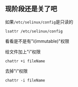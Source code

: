 ## 现阶段还是关了吧
如果`/etc/selinux/config`是只读的
```console
lsattr /etc/selinux/config
```
看看是不是有"i(immutable)"权限

给文件加上"i"权限
```conosle
chattr +i fileName
```
去掉"i"权限
```console
chattr -i fileName
```
